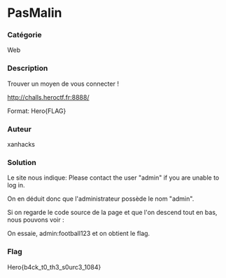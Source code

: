 # PasMalin

### Catégorie

Web

### Description

Trouver un moyen de vous connecter !

http://challs.heroctf.fr:8888/

Format: Hero{FLAG}

### Auteur

xanhacks

### Solution

Le site nous indique:
	Please contact the user "admin" if you are unable to log in.

On en déduit donc que l'administrateur possède le nom "admin".

Si on regarde le code source de la page et que l'on descend tout en bas, nous pouvons voir :
	<!-- admin password: football123 -->

On essaie, admin:football123 et on obtient le flag.

### Flag

Hero{b4ck_t0_th3_s0urc3_1084}
